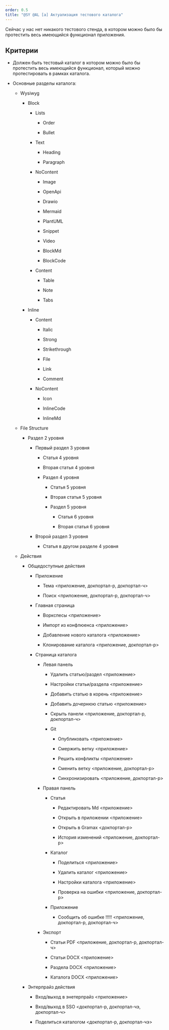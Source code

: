 ```yaml
---
order: 0.5
title: "@SY @AL [a] Актуализация тестового каталога"
---
```


Сейчас у нас нет никакого тестового стенда, в котором можно было бы протестить весь имеющийся функционал приложения.

## Критерии

-  Должен быть тестовый каталог в котором можно было бы протестить весь имеющийся функционал, который можно протестировать в рамках каталога.

-  Основные разделы каталога:

   -  Wysiwyg

      -  Block

         -  Lists

            -  Order

            -  Bullet

         -  Text

            -  Heading

            -  Paragraph

         -  NoContent

            -  Image

            -  OpenApi

            -  Drawio

            -  Mermaid

            -  PlantUML

            -  Snippet

            -  Video

            -  BlockMd

            -  BlockCode

         -  Content

            -  Table

            -  Note

            -  Tabs

      -  Inline

         -  Content

            -  Italic

            -  Strong

            -  Strikethrough

            -  File

            -  Link

            -  Comment

         -  NoContent

            -  Icon

            -  InlineCode

            -  InlineMd

   -  File Structure

      -  Раздел 2 уровня

         -  Первый раздел 3 уровня

            -  Статья 4 уровня

            -  Вторая статья 4 уровня

            -  Раздел 4 уровня

               -  Статья 5 уровня

               -  Вторая статья 5 уровня

               -  Раздел 5 уровня

                  -  Статья 6 уровня

                  -  Вторая статья 6 уровня

         -  Второй раздел 3 уровня

            -  Статья в другом разделе 4 уровня

   -  Действия

      -  Общедоступные действия

         -  Приложение

            -  Тема <приложение, докпортал-р, докпортал-ч>

            -  Поиск <приложение, докпортал-р, докпортал-ч>

         -  Главная страница

            -  Воркспесы <приложение>

            -  Импорт из конфлюенса <приложение>

            -  Добавление нового каталога <приложение>

            -  Клонирование каталога <приложение, докпортал-р>

         -  Страница каталога

            -  Левая панель

               -  Удалить статью/раздел <приложение>

               -  Настройки статьи/раздела <приложение>

               -  Добавить статью в корень <приложение>

               -  Добавить дочернюю статью <приложение>

               -  Скрыть панели <приложение, докпортал-р, докпортал-ч>

               -  Git

                  -  Опубликовать <приложение>

                  -  Смержить ветку <приложение>

                  -  Решить конфликты <приложение>

                  -  Сменить ветку <приложение, докпортал-р>

                  -  Синхронизировать <приложение, докпортал-р>

            -  Правая панель

               -  Статья

                  -  Редактировать Md <приложение>

                  -  Открыть в приложении <приложение>

                  -  Открыть в Gramax <докпортал-р>

                  -  История изменений <приложение, докпортал-р>

               -  Каталог

                  -  Поделиться <приложение>

                  -  Удалить каталог <приложение>

                  -  Настройки каталога <приложение>

                  -  Проверка на ошибки <приложение, докпортал-р>

               -  Приложение

                  -  Сообщить об ошибке !!!!! <приложение, докпортал-р, докпортал-ч>

            -  Экспорт

               -  Статьи PDF <приложение, докпортал-р, докпортал-ч>

               -  Статьи DOCX <приложение>

               -  Раздела DOCX <приложение>

               -  Каталога DOCX <приложение>

      -  Энтерпрайз действия

         -  Вход/выход в энетерпрайз <приложение>

         -  Вход/выход в SSO <докпортал-р, докпортал-чэ, докпортал-ч>

         -  Поделиться каталогом <докпортал-р, докпортал-чэ>